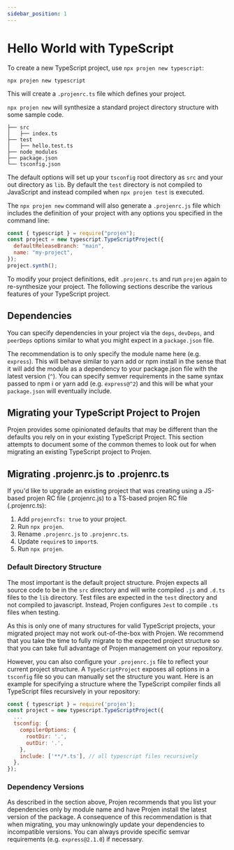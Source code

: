 ```yaml
---
sidebar_position: 1
---
```


# Hello World with TypeScript

To create a new TypeScript project, use `npx projen new typescript`:

```shell
npx projen new typescript
```

This will create a `.projenrc.ts` file which defines your project.

`npx projen new` will synthesize a standard project directory structure with some sample
code.

```shell
├── src
│   ├── index.ts
├── test
│   ├── hello.test.ts
├── node_modules
├── package.json
└── tsconfig.json
```

The default options will set up your `tsconfig` root directory as `src` and your
out directory as `lib`. By default the `test` directory is not compiled to
JavaScript and instead compiled when `npx projen test` is executed.

The `npx projen new` command will also generate a `.projenrc.js` file which includes
the definition of your project with any options you specified in the command
line:

```js
const { typescript } = require("projen");
const project = new typescript.TypeScriptProject({
  defaultReleaseBranch: "main",
  name: "my-project",
});
project.synth();
```

To modify your project definitions, edit `.projenrc.ts` and run `projen` again
to re-synthesize your project. The following sections describe the various
features of your TypeScript project.

## Dependencies

You can specify dependencies in your project via the `deps`, `devDeps`, and
`peerDeps` options similar to what you might expect in a `package.json` file.

The recommendation is to only specify the module name here (e.g. `express`).
This will behave similar to yarn add or npm install in the sense that it will
add the module as a dependency to your package.json file with the latest version
(`^`). You can specify semver requirements in the same syntax passed to npm i or
yarn add (e.g. `express@^2`) and this will be what your `package.json` will
eventually include.

## Migrating your TypeScript Project to Projen

Projen provides some opinionated defaults that may be different than the defaults
you rely on in your existing TypeScript Project. This section attempts to document
some of the common themes to look out for when migrating an existing TypeScript
project to Projen.

## Migrating .projenrc.js to .projenrc.ts

If you'd like to upgrade an existing project that was creating using a JS-based
projen RC file (.projenrc.js) to a TS-based projen RC file (.projenrc.ts):

1. Add `projenrcTs: true` to your project.
2. Run `npx projen`.
3. Rename `.projenrc.js` to `.projenrc.ts`.
4. Update `require`s to `import`s.
5. Run `npx projen`.

### Default Directory Structure

The most important is the default project structure. Projen expects all source code
to be in the `src` directory and will write compiled `.js` and `.d.ts` files to the
`lib` directory. Test files are expected in the `test` directory and not compiled
to javascript. Instead, Projen configures `Jest` to compile `.ts` files when testing.

As this is only one of many structures for valid TypeScript projects, your migrated
project may not work out-of-the-box with Projen. We recommend that you take the
time to fully migrate to the expected project structure so that you can take full
advantage of Projen management on your repository.

However, you can also configure your `.projenrc.js` file to reflect your current
project structure. A `TypeScriptProject` exposes all options in a `tsconfig` file
so you can manually set the structure you want. Here is an example for specifying a
structure where the TypeScript compiler finds all TypeScript files recursively in your
repository:

```js
const { typescript } = require('projen');
const project = new typescript.TypeScriptProject({
  ...
  tsconfig: {
    compilerOptions: {
      rootDir: '.',
      outDir: '.',
    },
    include: ['**/*.ts'], // all typescript files recursively
  },
});
```

### Dependency Versions

As described in the section above, Projen recommends that you list your dependencies
only by module name and have Projen install the latest version of the package. A
consequence of this recommendation is that when migrating, you may unknowingly update
your dependencies to incompatible versions. You can always provide specific semvar
requirements (e.g. `express@2.1.0`) if necessary.
